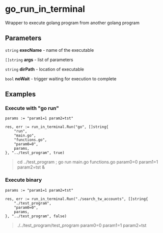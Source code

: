 # go_run_in_terminal
Wrapper to execute golang program from another golang program

## Parameters
`string` **execName** - name of the executable

`[]string` **args** - list of parameters

`string` **dirPath** - location of executable

`bool` **noWait** - trigger waiting for execution to complete


## Examples

### Execute with "go run"
```
params := "param1=1 param2=tst"

res, err := run_in_terminal.Run("go", []string{
	"run",
	"main.go",
	"functions.go",
	"param0=0",
	params,
}, "../test_program", true)
```
> cd ../test_program ; go run main.go functions.go param0=0 param1=1 param2=tst &

### Execute binary
```
params := "param1=1 param2=tst"

res, err := run_in_terminal.Run("./search_tw_accounts", []string{
	"./test_program",
    "param0=0",
	params,
}, "../test_program", false)
```
> ./../test_program/test_program param0=0 param1=1 param2=tst

